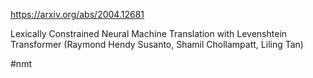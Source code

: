 https://arxiv.org/abs/2004.12681

Lexically Constrained Neural Machine Translation with Levenshtein Transformer (Raymond Hendy Susanto, Shamil Chollampatt, Liling Tan)

#nmt